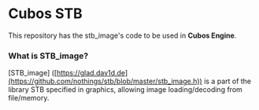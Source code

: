# Cubos STB

This repository has the stb_image's code to be used in **Cubos Engine**.


### What is STB_image?
[STB_image] ([https://glad.dav1d.de](https://github.com/nothings/stb/blob/master/stb_image.h)) is a part of the library STB specified in graphics, allowing image loading/decoding from file/memory.


